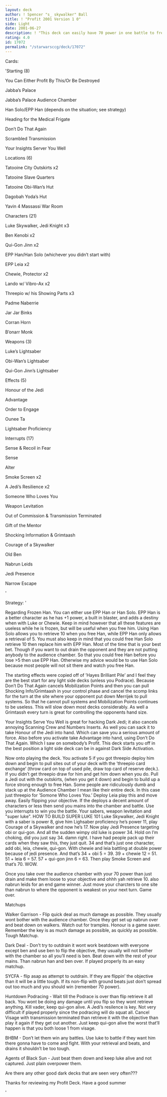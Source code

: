 ```yaml
---
layout: deck
author: ! Spencer "s_ skywalker" Ball
title: ! "Profit 2001 Version 1 0"
side: Light
date: 2001-06-27
description: ! "This deck can easily have 70 power in one battle to free han from the reaches of Jabba and flip the objective to deal much damage. And retrieve force.My Kind of Proft/Fearless and Inventive"
rating: 4.0
id: 17072
permalink: "/starwarsccg/deck/17072"
---
```

Cards: 

'Starting (8)


You Can Either Profit By This/Or Be Destroyed

Jabba’s  Palace

Jabba’s Palace Audience Chamber

Han Solo/EPP Han (depends on the situation; see strategy)

Heading for the Medical Frigate

Don’t Do That Again

Scrambled Transmission

Your Insights Server You Well



Locations (6)


Tatooine City Outskirts x2

Tatooine Slave Quarters

Tatooine Obi-Wan’s Hut

Dagobah Yoda’s Hut

Yavin 4 Massassi War Room



Characters (21)


Luke Skywalker, Jedi Knight x3

Ben Kenobi x2

Qui-Gon Jinn x2

EPP Han/Han Solo (whichever you didn’t start with)

EPP Leia x2

Chewie, Protector x2

Lando w/ Vibro-Ax x2

Threepio w/ his Showing Parts x3

Padme Naberrie 

Jar Jar Binks

Corran Horn

B’onarr Monk  



Weapons (3)


Luke’s Lightsaber

Obi-Wan’s Lightsaber

Qui-Gon Jinn’s Lightsaber



Effects (5)


Honour of the Jedi

Advantage

Order to Engage

Ounee Ta

Lightsaber Proficiency



Interrupts (17)


Sense & Recoil in Fear

Sense

Alter

Smoke Screen x2

A Jedi’s Resilience x2

Someone Who Loves You

Weapon Levitation

Out of Commission & Transmission Terminated

Gift of the Mentor

Shocking Information & Grimtaash

Courage of a Skywalker

Old Ben

Nabrun Leids

Jedi Presence

Narrow Escape

'

Strategy: '

Regarding Frozen Han. You can either use EPP Han or Han Solo. EPP Han is a better character as he has +1 power, a built in blaster, and adds a destiny when with Luke or Chewie. Keep in mind however that all these features are useless while he is frozen, but will be useful when you free him. Using Han Solo allows you to retrieve 10 when you free Han, while EPP Han only allows a retrieval of 5. You must also keep in mind that you could free Han Solo retrieve 10 then replace him with EPP Han. Most of the time that is your best bet. Though if you want to out drain the opponent and they are not putting anybody to the audience chamber. So that you could free Han before you lose >5 then use EPP Han. Otherwise my advice would be to use Han Solo because most people will not sit there and watch you free Han.


The starting effects were copied off of ’Hayes Brilliant Pile’ and I feel they are the best start for any light side decks (unless you Podrace). Because Don’t Do That Again cancels Mobilization Points and then you can pull Shocking Info/Grimtaash in your control phase and cancel the scomp links for the turn at the site where your opponent put down Merrijek to pull systems. So that he cannot pull systems and Mobilization Points continues to be useless. This will slow down most decks considerably. As well a Grimtassh every turn is great for controlling the opponents hand size. 

Your Insights Serve You Well is great for hacking Dark Jedi; it also cancels annoying Scanning Crew and Numbers Inserts. As well you can sack it to take Honour of the Jedi into hand. Which can save you a serious amount of force. Also before you activate take Advantage into hand, using Don’t Do That Again. Which I saw on somebody’s Profit. This deck starts you off in the best position a light side deck can be in against Dark Side Activation.


Now onto playing the deck. You activate 5 if you got threepio deploy him down and begin to pull sites out of your deck with the ’threepio card exchange’ (throw card on top of used pile, draw top card of reserve deck.). If you didn’t get threepio draw for him and get him down when you do. Pull a Jedi out with the outskirts, (when you get it down) and begin to build up a force strong enough to free Han. Some people are ridiculously dumb and stack up at the Audience Chamber I mean like their entire deck. In this case just threepio for ’Somone Who Loves You.’ Deploy Leia play this and move away. Easily flipping your objective. If the deploys a decent amount of characters or less then send you mains into the chamber and battle. Use you interrupts to win you the battle. Your sabers, weapon levitation and "super luke". HOW TO BUILD SUPER LUKE 101 Luke Skywalker, Jedi Knight with a saber is power 8, give him Lighsaber proficiency he’s power 11, play Courage of a Skywalker and now he’s 17. Now play Jedi Presence targeting obi or qui-gon. And all the sudden wimpy old luke is power 34. Hold on I’m choking, did you just say 34. damn right. I have had people pack up their cards when they saw this, they just quit. 34 and that’s just one character, add obi, leia, chewie, qui-gon. With chewie and leia battling at double power because of jedi presence. And that’s 34 + obi 5 = 39. 39 + chewie 12 = 51. 51 + leia 6 = 57. 57 + qui-gon jinn 6 = 63. Then play Smoke Screen and that’s 70. WOW.

Once you take over the audience chamber with your 70 power than just drain and make them loose to your objective and ohhh yah retrieve 10. also nabrun leids for an end game winner. Just move your charcters to one site than nabrun to where the opponent is weakest on your next turn. Game over.


Matchups


Walker Garrison - Flip quick deal as much damage as possible. They usually wont bother with the audience chamber. Once they get set up nabrun over and beat down on walkers. Watch out for tramples. Honour is a game saver. Remember the key is as much damage as possible, as quickly as possible. Tough Matchup.


Dark Deal - Don’t try to outdrain it wont work beatdown with everyone except ben and use ben to flip the objective, they usually will not bother with the chamber so all you’ll need is ben. Beat down with the rest of your mains. Than nabrun han and ben over. If played properly its an easy matchup.


SYCFA - flip asap as attempt to outdrain. If they are flippin’ the objective than it will be a little tough. If its non-flip with ground beats just don’t spread out too much and you should win (remember 70 power).


Huntdown Podracing - Wait till the Podrace is over than flip retrieve it all back. You wont be doing any damage until you flip so they wont retrieve anything. Kill vader, keep qui-gon alive. A Jedi’s resilence is key. Not very difficult if played properly since the podracing will do squat all. Cancel Visage with transmission terminated than retrieve it with the objective than play it again if they get out another. Just keep qui-gon alive the worst that’ll happen is that you both loose 1 from visage. 


BHBM - Don’t let them win any battles. Use luke to battle if they want him there gonna have to come and fight. With your retrieval and beats, and drains it shouldn’t be too tough.


Agents of Black Sun - Just beat them down and keep luke alive and not captured. Just plain overpower them.


Are there any other good dark decks that are seen very often???


Thanks for reviewing my Profit Deck. Have a good summer







'

